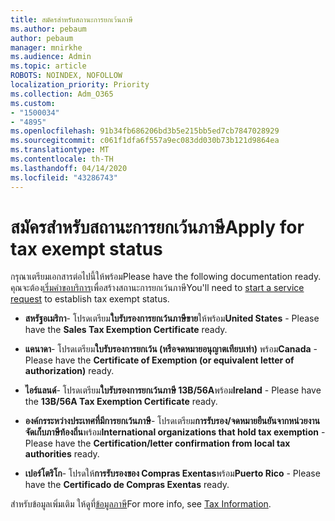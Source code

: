 ```yaml
---
title: สมัครสําหรับสถานะการยกเว้นภาษี
ms.author: pebaum
author: pebaum
manager: mnirkhe
ms.audience: Admin
ms.topic: article
ROBOTS: NOINDEX, NOFOLLOW
localization_priority: Priority
ms.collection: Adm_O365
ms.custom:
- "1500034"
- "4895"
ms.openlocfilehash: 91b34fb686206bd3b5e215bb5ed7cb7847028929
ms.sourcegitcommit: c061f1dfa6f557a9ec083dd030b73b121d9864ea
ms.translationtype: MT
ms.contentlocale: th-TH
ms.lasthandoff: 04/14/2020
ms.locfileid: "43286743"
---
```

# <a name="apply-for-tax-exempt-status"></a><span data-ttu-id="0a26f-102">สมัครสําหรับสถานะการยกเว้นภาษี</span><span class="sxs-lookup"><span data-stu-id="0a26f-102">Apply for tax exempt status</span></span>

<span data-ttu-id="0a26f-103">กรุณาเตรียมเอกสารต่อไปนี้ให้พร้อม</span><span class="sxs-lookup"><span data-stu-id="0a26f-103">Please have the following documentation ready.</span></span> <span data-ttu-id="0a26f-104">คุณจะต้อง[เริ่มคําขอบริการ](https://docs.microsoft.com/office365/admin/contact-support-for-business-products)เพื่อสร้างสถานะการยกเว้นภาษี</span><span class="sxs-lookup"><span data-stu-id="0a26f-104">You'll need to [start a service request](https://docs.microsoft.com/office365/admin/contact-support-for-business-products) to establish tax exempt status.</span></span>

- <span data-ttu-id="0a26f-105">**สหรัฐอเมริกา**- โปรดเตรียม**ใบรับรองการยกเว้นภาษีขาย**ให้พร้อม</span><span class="sxs-lookup"><span data-stu-id="0a26f-105">**United States** - Please have the **Sales Tax Exemption Certificate** ready.</span></span>

- <span data-ttu-id="0a26f-106">**แคนาดา**- โปรดเตรียม**ใบรับรองการยกเว้น (หรือจดหมายอนุญาตเทียบเท่า)** พร้อม</span><span class="sxs-lookup"><span data-stu-id="0a26f-106">**Canada** - Please have the **Certificate of Exemption (or equivalent letter of authorization)** ready.</span></span>

- <span data-ttu-id="0a26f-107">**ไอร์แลนด์**- โปรดเตรียม**ใบรับรองการยกเว้นภาษี 13B/56A**พร้อม</span><span class="sxs-lookup"><span data-stu-id="0a26f-107">**Ireland** - Please have the **13B/56A Tax Exemption Certificate** ready.</span></span>

- <span data-ttu-id="0a26f-108">**องค์กรระหว่างประเทศที่มีการยกเว้นภาษี**- โปรดเตรียม**การรับรอง/จดหมายยืนยันจากหน่วยงานจัดเก็บภาษีท้องถิ่น**พร้อม</span><span class="sxs-lookup"><span data-stu-id="0a26f-108">**International organizations that hold tax exemption** - Please have the **Certification/letter confirmation from local tax authorities** ready.</span></span>

- <span data-ttu-id="0a26f-109">**เปอร์โตริโก**- โปรดให้**การรับรองของ Compras Exentas**พร้อม</span><span class="sxs-lookup"><span data-stu-id="0a26f-109">**Puerto Rico** - Please have the **Certificado de Compras Exentas** ready.</span></span>

<span data-ttu-id="0a26f-110">สําหรับข้อมูลเพิ่มเติม ให้ดูที่[ข้อมูลภาษี](https://docs.microsoft.com/microsoft-365/commerce/billing-and-payments/tax-information?view=o365-worldwide)</span><span class="sxs-lookup"><span data-stu-id="0a26f-110">For more info, see [Tax Information](https://docs.microsoft.com/microsoft-365/commerce/billing-and-payments/tax-information?view=o365-worldwide).</span></span>
